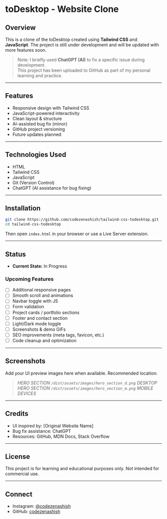 # toDesktop - Website Clone

## Overview

This is a clone of the toDesktop created using **Tailwind CSS** and **JavaScript**. The project is still under development and will be updated with more features soon.

> Note: I briefly used **ChatGPT (AI)** to fix a specific issue during development.  
> This project has been uploaded to GitHub as part of my personal learning and practice.

---

## Features

- Responsive design with Tailwind CSS
- JavaScript-powered interactivity
- Clean layout & structure
- AI-assisted bug fix (minor)
- GitHub project versioning
- Future updates planned

---

## Technologies Used

- HTML
- Tailwind CSS
- JavaScript
- Git (Version Control)
- ChatGPT (AI assistance for bug fixing)

---

## Installation

```bash
git clone https://github.com/codezenashish/tailwind-css-todesktop.git
cd tailwind-css-todesktop
```
Then open `index.html` in your browser or use a Live Server extension.

---

## Status

- **Current State:** In Progress

### Upcoming Features

- [ ] Additional responsive pages
- [ ] Smooth scroll and animations
- [ ] Navbar toggle with JS
- [ ] Form validation
- [ ] Project cards / portfolio sections
- [ ] Footer and contact section
- [ ] Light/Dark mode toggle
- [ ] Screenshots & demo GIFs
- [ ] SEO improvements (meta tags, favicon, etc.)
- [ ] Code cleanup and optimization

---

## Screenshots

 Add your UI preview images here when available. Recommended location:
> *HERO SECTION  `/dist/assets/images/hero_section_d.png` DESKTOP*  
> *HERO SECTION  `/dist/assets/images/hero_section_m.png` MOBILE DEVICES*


---

## Credits

- UI inspired by: [Original Website Name]
- Bug fix assistance: ChatGPT
- Resources: GitHub, MDN Docs, Stack Overflow

---

## License

This project is for learning and educational purposes only. Not intended for commercial use.

---

## Connect

- Instagram: [@codezenashish](https://www.instagram.com/codezenashish/)
- GitHub: [codezenashish](https://github.com/codezenashish)
